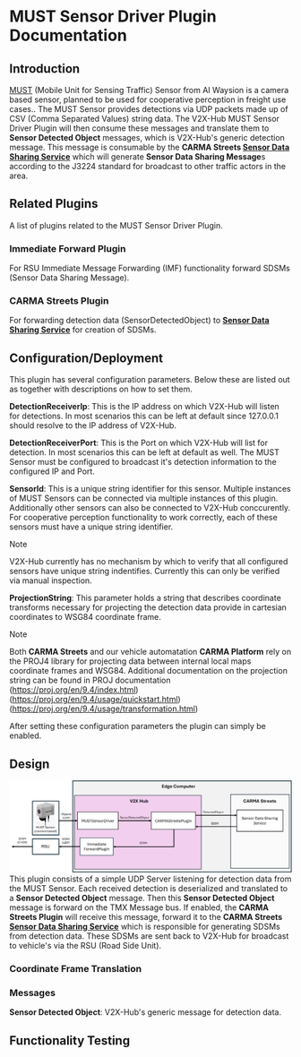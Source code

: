 # MUST Sensor Driver Plugin Documentation

## Introduction

[MUST](https://www.aiwaysion.com/technology) (Mobile Unit for Sensing Traffic) Sensor from AI Waysion is a camera based sensor, planned to be used for cooperative perception in freight use cases.<Some sentence about what ever university is developing the detection algorythms for this sensor>. The MUST Sensor provides detections via UDP packets made up of CSV (Comma Separated Values) string data. The V2X-Hub MUST Sensor Driver Plugin will then consume these messages and translate them to **Sensor Detected Object** messages, which is V2X-Hub's generic detection message. This message is consumable by the  **CARMA Streets [Sensor Data Sharing Service](https://github.com/usdot-fhwa-stol/carma-streets/blob/develop/sensor_data_sharing_service/README.md)** which will generate **Sensor Data Sharing Message**s according to the J3224 standard for broadcast to other traffic actors in the area.

## Related Plugins

A list of plugins related to the MUST Sensor Driver Plugin.

### Immediate Forward Plugin

For RSU Immediate Message Forwarding (IMF) functionality forward SDSMs (Sensor Data Sharing Message).

### CARMA Streets Plugin

For forwarding detection data (SensorDetectedObject) to **[Sensor Data Sharing Service](https://github.com/usdot-fhwa-stol/carma-streets/blob/develop/sensor_data_sharing_service/README.md)** for creation of SDSMs.

## Configuration/Deployment

This plugin has several configuration parameters. Below these are listed out as together with descriptions on how to set them.

**DetectionReceiverIp**: This is the IP address on which V2X-Hub will listen for detections. In most scenarios this can be left at default since 127.0.0.1 should resolve to the IP address of V2X-Hub.

**DetectionReceiverPort**: This is the Port on which V2X-Hub will list for detection. In most scenarios this can be left at default as well. The MUST Sensor must be configured to broadcast it's detection information to the configured IP and Port.

**SensorId**: This is a unique string identifier for this sensor. Multiple instances of MUST Sensors can be connected via multiple instances of this plugin. Additionally other sensors can also be connected to V2X-Hub conccurently. For cooperative perception functionality to work correctly, each of these sensors must have a unique string identifier.

> [!NOTE]
> V2X-Hub currently has no mechanism by which to verify that all configured sensors have unique string indentifies. Currently this can only be verified via manual inspection.

**ProjectionString**: This parameter holds a string that describes coordinate transforms necessary for projecting the detection data provide in cartesian coordinates to WSG84 coordinate frame.

> [!NOTE]
> Both **CARMA Streets** and our vehicle automatation **CARMA Platform** rely on the PROJ4 library for projecting data between internal local maps coordinate frames and WSG84. Additional documentation on the projection string can be found in PROJ documentation (https://proj.org/en/9.4/index.html)(https://proj.org/en/9.4/usage/quickstart.html)(https://proj.org/en/9.4/usage/transformation.html)

After setting these configuration parameters the plugin can simply be enabled.

## Design

![Alt text](docs/communication_diagram.png)
This plugin consists of a simple UDP Server listening for detection data from the MUST Sensor. Each received detection is deserialized and translated to a **Sensor Detected Object** message. Then this **Sensor Detected Object** message is forward on the TMX Message bus. If enabled, the **CARMA Streets Plugin** will receive this message, forward it to the **CARMA Streets [Sensor Data Sharing Service](https://github.com/usdot-fhwa-stol/carma-streets/blob/develop/sensor_data_sharing_service/README.md)** which is responsible for generating SDSMs from detection data. These SDSMs are sent back to V2X-Hub for broadcast to vehicle's via the RSU (Road Side Unit).

### Coordinate Frame Translation

### Messages

**Sensor Detected Object**: V2X-Hub's generic message for detection data.

## Functionality Testing

